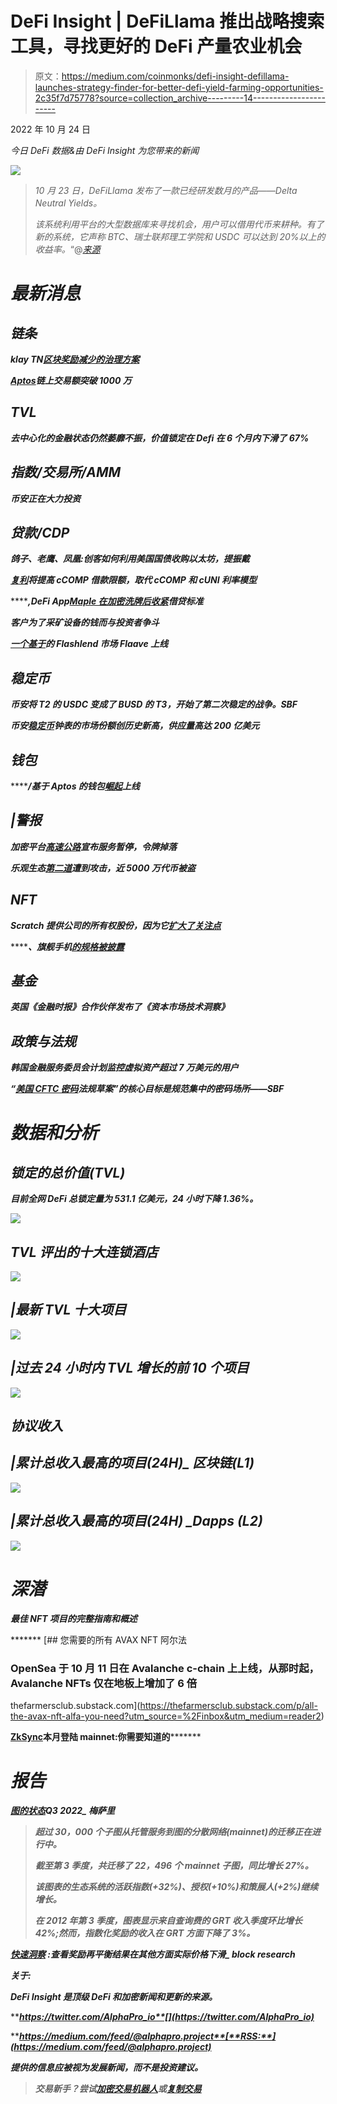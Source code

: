 # DeFi Insight | DeFiLlama 推出战略搜索工具，寻找更好的 DeFi 产量农业机会

> 原文：<https://medium.com/coinmonks/defi-insight-defillama-launches-strategy-finder-for-better-defi-yield-farming-opportunities-2c35f7d75778?source=collection_archive---------14----------------------->

2022 年 10 月 24 日

*今日 DeFi 数据&由 DeFi Insight 为您带来的新闻*

![](img/a9f10eb5b44557487cff96475a9a7984.png)

> *10 月 23 日，DeFiLlama 发布了一款已经研发数月的产品——Delta Neutral Yields。*
> 
> *该系统利用平台的大型数据库来寻找机会，用户可以借用代币来耕种。有了新的系统，它声称 BTC、瑞士联邦理工学院和 USDC 可以达到 20%以上的收益率。*“@*[*来源*](https://twitter.com/DefiLlama/status/1583894367152263170)*

# *最新消息*

## *链条*

***klay TN[区块奖励减少的治理方案](https://klaytn.medium.com/governance-proposal-for-klaytn-block-reward-reduction-3f28c7175363)***

*****[Aptos](https://explorer.aptoslabs.com/)链上交易额突破 1000 万*****

## *****TVL*****

*****去中心化的金融状态仍然萎靡不振，价值锁定在 Defi 在 6 个月内下滑了 67%*****

## *****指数/交易所/AMM*****

*****币安正在大力投资*****

## *****贷款/CDP*****

*****鸽子、老鹰、凤凰:创客如何利用美国国债收购以太坊，提振戴*****

*******[复利](https://compound.finance/governance/proposals/130)将提高 cCOMP 借款限额，取代 cCOMP 和 cUNI 利率模型*******

*********,**DeFi App[Maple 在加密洗牌后收紧](https://www.bloomberg.com/news/articles/2022-10-21/defi-lending-firm-maple-mpl-tightens-requirements-for-borrowers)借贷标准*******

*****客户为了采矿设备的钱而与投资者争斗*****

*******[一个基于](/flashstake-protocol/️-introducing-flaave-the-flashlending-market-4e92a3c9eaf)的 Flashlend 市场 Flaave 上线*******

## *******稳定币*******

*******币安将 T2 的 USDC 变成了 BUSD 的 T3，开始了第二次稳定的战争。SBF*******

*********币安[稳定币](https://www.theblock.co/post/179199/binances-stablecoin-clocks-in-marketshare-all-time-high-as-supply-tops-20-billion)钟表的市场份额创历史新高，供应量高达 200 亿美元*********

## *******钱包*******

*********/**基于 Aptos 的钱包[崛起](https://mobile.twitter.com/rise_wallet/status/1584242318692913153)上线*******

## *****|警报*****

*******加密平台[高速公路](https://www.theblock.co/post/179290/crypto-platform-freeway-announces-services-halt-token-tumbles?utm_source=twitter&utm_medium=social)宣布服务暂停，令牌掉落*******

*********乐观生态[第二道](https://twitter.com/TheLayer2DAO/status/1583994186982109185)遭到攻击，近 5000 万代币被盗*********

## *******NFT*******

*********Scratch 提供公司的所有权股份，因为它[扩大了关注点](https://www.prnewswire.com/news-releases/scratch-offers-ownership-stake-in-company-as-it-expands-focus-301656503.html)*********

*********、**旗舰手机[的规格被披露](https://www.technicalripon.com/specs-are-revealed-for-the-flagship-specd-saga-phone/)*******

## *****基金*****

*****英国《金融时报》合作伙伴发布了《资本市场技术洞察》*****

## *****政策与法规*****

*****韩国金融服务委员会计划监控虚拟资产超过 7 万美元的用户*****

*****“[美国 CFTC 密码](https://twitter.com/SBF_FTX/status/1584095445185622016)法规草案”的核心目标是规范集中的密码场所——SBF*****

# *****数据和分析*****

## *****锁定的总价值(TVL)*****

*****目前全网 DeFi 总锁定量为 531.1 亿美元，24 小时下降 1.36%。*****

*****![](img/2539b1f01e6ceb7176eaad79586813d3.png)*****

## *****TVL 评出的十大连锁酒店*****

*****![](img/19bcf04e0b87c9983b355048e18f9251.png)*****

## *****|最新 TVL 十大项目*****

*****![](img/36965e23b426f695a8cbdd5118444487.png)*****

## *****|过去 24 小时内 TVL 增长的前 10 个项目*****

*****![](img/ae2e3b62a6180bcd27a0186635e65c39.png)*****

## *****协议收入*****

## *****|累计总收入最高的项目(24H)_ 区块链(L1)*****

*****![](img/6a04c4061ae180e229cc5a37f94000b8.png)*****

## *****|累计总收入最高的项目(24H) _Dapps (L2)*****

*****![](img/bc0694b95e7fceecc9ad041ca24422e7.png)*****

# *****深潜*****

*******[](https://thefarmersclub.substack.com/p/all-the-avax-nft-alfa-you-need?utm_source=%2Finbox&utm_medium=reader2)**最佳 NFT 项目的完整指南和概述*********

*******[](https://thefarmersclub.substack.com/p/all-the-avax-nft-alfa-you-need?utm_source=%2Finbox&utm_medium=reader2) [## 您需要的所有 AVAX NFT 阿尔法

### OpenSea 于 10 月 11 日在 Avalanche c-chain 上上线，从那时起，Avalanche NFTs 仅在地板上增加了 6 倍

thefarmersclub.substack.com](https://thefarmersclub.substack.com/p/all-the-avax-nft-alfa-you-need?utm_source=%2Finbox&utm_medium=reader2) 

**[**ZkSync**](https://twitter.com/autonolas/status/1582662870881345539)**本月登陆 mainnet:你需要知道的*********** 

# *****报告*****

*******[**图的状态**](https://messari.io/report/state-of-the-graph-q3-2022?referrer=all-research)**Q3 2022**_ 梅萨里*******

> *****超过 30，000 个子图从托管服务到图的分散网络(mainnet)的迁移正在进行中。*****
> 
> *****截至第 3 季度，共迁移了 22，496 个 mainnet 子图，同比增长 27%。*****
> 
> *****该图表的生态系统的活跃指数(+32%)、授权(+10%)和策展人(+2%)继续增长。*****
> 
> *****在 2012 年第 3 季度，图表显示来自查询费的 GRT 收入季度环比增长 42%;然而，指数化奖励的收入在 GRT 方面下降了 3%。*****

*******[**快速洞察**](https://www.theblockresearch.com/rapid-insights-looksrare-reward-rebalance-results-in-otherdeed-price-slide-178967) **:查看奖励再平衡结果在其他方面实际价格下滑**_ block research*******

*******关于:*******

*****DeFi Insight 是顶级 DeFi 和加密新闻和更新的来源。*****

*******https://twitter.com/AlphaPro_io**[](https://twitter.com/AlphaPro_io)*****

*********https://medium.com/feed/@alphapro.project**[**RSS:**](https://medium.com/feed/@alphapro.project)*******

*****提供的信息应被视为发展新闻，而不是投资建议。*****

> *****交易新手？尝试[加密交易机器人](/coinmonks/crypto-trading-bot-c2ffce8acb2a)或[复制交易](/coinmonks/top-10-crypto-copy-trading-platforms-for-beginners-d0c37c7d698c)*****